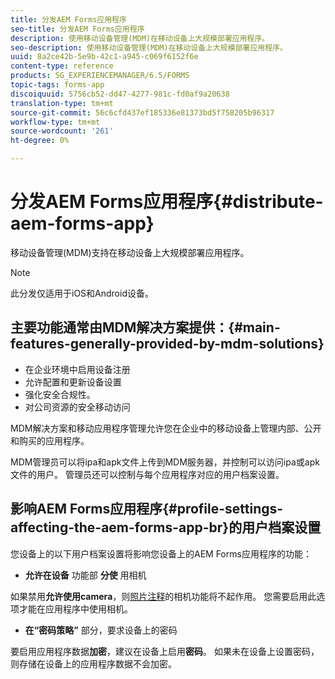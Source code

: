 ```yaml
---
title: 分发AEM Forms应用程序
seo-title: 分发AEM Forms应用程序
description: 使用移动设备管理(MDM)在移动设备上大规模部署应用程序。
seo-description: 使用移动设备管理(MDM)在移动设备上大规模部署应用程序。
uuid: 8a2ce42b-5e9b-42c1-a945-c069f6152f6e
content-type: reference
products: SG_EXPERIENCEMANAGER/6.5/FORMS
topic-tags: forms-app
discoiquuid: 5756cb52-dd47-4277-981c-fd0af9a20638
translation-type: tm+mt
source-git-commit: 56c6cfd437ef185336e81373bd5f758205b96317
workflow-type: tm+mt
source-wordcount: '261'
ht-degree: 0%

---
```



# 分发AEM Forms应用程序{#distribute-aem-forms-app}

移动设备管理(MDM)支持在移动设备上大规模部署应用程序。

>[!NOTE]
>
>此分发仅适用于iOS和Android设备。

## 主要功能通常由MDM解决方案提供：{#main-features-generally-provided-by-mdm-solutions}

* 在企业环境中启用设备注册
* 允许配置和更新设备设置
* 强化安全合规性。
* 对公司资源的安全移动访问

MDM解决方案和移动应用程序管理允许您在企业中的移动设备上管理内部、公开和购买的应用程序。

MDM管理员可以将ipa和apk文件上传到MDM服务器，并控制可以访问ipa或apk文件的用户。 管理员还可以控制与每个应用程序对应的用户档案设置。

## 影响AEM Forms应用程序{#profile-settings-affecting-the-aem-forms-app-br}的用户档案设置

您设备上的以下用户档案设置将影响您设备上的AEM Forms应用程序的功能：

* **允许在设备** 功能部 **分使** 用相机

如果禁用&#x200B;**允许使用camera**，则[照片注释](/help/forms/using/add-attachments.md)的相机功能将不起作用。 您需要启用此选项才能在应用程序中使用相机。

* **在“密码策略”** 部分，要求设备上的密码

要启用应用程序数据&#x200B;**加密**，建议在设备上启用&#x200B;**密码**。 如果未在设备上设置密码，则存储在设备上的应用程序数据不会加密。
